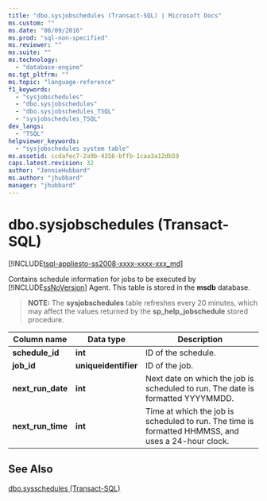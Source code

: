 ```yaml
---
title: "dbo.sysjobschedules (Transact-SQL) | Microsoft Docs"
ms.custom: ""
ms.date: "08/09/2016"
ms.prod: "sql-non-specified"
ms.reviewer: ""
ms.suite: ""
ms.technology: 
  - "database-engine"
ms.tgt_pltfrm: ""
ms.topic: "language-reference"
f1_keywords: 
  - "sysjobschedules"
  - "dbo.sysjobschedules"
  - "dbo.sysjobschedules_TSQL"
  - "sysjobschedules_TSQL"
dev_langs: 
  - "TSQL"
helpviewer_keywords: 
  - "sysjobschedules system table"
ms.assetid: ccdafec7-2a9b-4356-bffb-1caa3a12db59
caps.latest.revision: 32
author: "JennieHubbard"
ms.author: "jhubbard"
manager: "jhubbard"
---
```

# dbo.sysjobschedules (Transact-SQL)
[!INCLUDE[tsql-appliesto-ss2008-xxxx-xxxx-xxx_md](../../includes/tsql-appliesto-ss2008-xxxx-xxxx-xxx-md.md)]

  Contains schedule information for jobs to be executed by [!INCLUDE[ssNoVersion](../../includes/ssnoversion-md.md)] Agent. This table is stored in the **msdb** database.  
  
> **NOTE:** The **sysjobschedules** table refreshes every 20 minutes, which may affect the values returned by the **sp_help_jobschedule** stored procedure.  
  
|Column name|Data type|Description|  
|-----------------|---------------|-----------------|  
|**schedule_id**|**int**|ID of the schedule.|  
|**job_id**|**uniqueidentifier**|ID of the job.|  
|**next_run_date**|**int**|Next date on which the job is scheduled to run. The date is formatted YYYYMMDD.|  
|**next_run_time**|**int**|Time at which the job is scheduled to run. The time is formatted HHMMSS, and uses a 24-hour clock.|  
  
## See Also  
 [dbo.sysschedules &#40;Transact-SQL&#41;](../../relational-databases/system-tables/dbo-sysschedules-transact-sql.md)  
  
  

